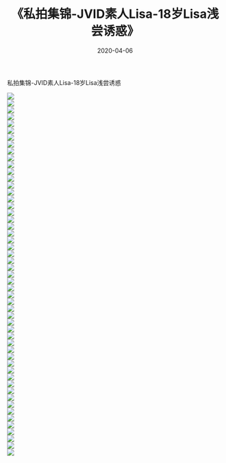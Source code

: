 ﻿---
layout: post
title:  《私拍集锦-JVID素人Lisa-18岁Lisa浅尝诱惑》
date:   2020-04-06
img: http://imgx.orgx.ga/漏D/网络美图/2020/私拍集锦-JVID素人Lisa-18岁Lisa浅尝诱惑/000.jpg
categories: [美女, 清纯, 唯美]
---

私拍集锦-JVID素人Lisa-18岁Lisa浅尝诱惑

  ![](http://imgx.orgx.ga/漏D/网络美图/2020/私拍集锦-JVID素人Lisa-18岁Lisa浅尝诱惑/001.jpg) <br> ![](http://imgx.orgx.ga/漏D/网络美图/2020/私拍集锦-JVID素人Lisa-18岁Lisa浅尝诱惑/002.jpg) <br> ![](http://imgx.orgx.ga/漏D/网络美图/2020/私拍集锦-JVID素人Lisa-18岁Lisa浅尝诱惑/003.jpg) <br> ![](http://imgx.orgx.ga/漏D/网络美图/2020/私拍集锦-JVID素人Lisa-18岁Lisa浅尝诱惑/004.jpg) <br> ![](http://imgx.orgx.ga/漏D/网络美图/2020/私拍集锦-JVID素人Lisa-18岁Lisa浅尝诱惑/005.jpg) <br> ![](http://imgx.orgx.ga/漏D/网络美图/2020/私拍集锦-JVID素人Lisa-18岁Lisa浅尝诱惑/006.jpg) <br> ![](http://imgx.orgx.ga/漏D/网络美图/2020/私拍集锦-JVID素人Lisa-18岁Lisa浅尝诱惑/007.jpg) <br> ![](http://imgx.orgx.ga/漏D/网络美图/2020/私拍集锦-JVID素人Lisa-18岁Lisa浅尝诱惑/008.jpg) <br> ![](http://imgx.orgx.ga/漏D/网络美图/2020/私拍集锦-JVID素人Lisa-18岁Lisa浅尝诱惑/009.jpg) <br> ![](http://imgx.orgx.ga/漏D/网络美图/2020/私拍集锦-JVID素人Lisa-18岁Lisa浅尝诱惑/010.jpg) <br> ![](http://imgx.orgx.ga/漏D/网络美图/2020/私拍集锦-JVID素人Lisa-18岁Lisa浅尝诱惑/011.jpg) <br> ![](http://imgx.orgx.ga/漏D/网络美图/2020/私拍集锦-JVID素人Lisa-18岁Lisa浅尝诱惑/012.jpg) <br> ![](http://imgx.orgx.ga/漏D/网络美图/2020/私拍集锦-JVID素人Lisa-18岁Lisa浅尝诱惑/013.jpg) <br> ![](http://imgx.orgx.ga/漏D/网络美图/2020/私拍集锦-JVID素人Lisa-18岁Lisa浅尝诱惑/014.jpg) <br> ![](http://imgx.orgx.ga/漏D/网络美图/2020/私拍集锦-JVID素人Lisa-18岁Lisa浅尝诱惑/015.jpg) <br> ![](http://imgx.orgx.ga/漏D/网络美图/2020/私拍集锦-JVID素人Lisa-18岁Lisa浅尝诱惑/016.jpg) <br> ![](http://imgx.orgx.ga/漏D/网络美图/2020/私拍集锦-JVID素人Lisa-18岁Lisa浅尝诱惑/017.jpg) <br> ![](http://imgx.orgx.ga/漏D/网络美图/2020/私拍集锦-JVID素人Lisa-18岁Lisa浅尝诱惑/018.jpg) <br> ![](http://imgx.orgx.ga/漏D/网络美图/2020/私拍集锦-JVID素人Lisa-18岁Lisa浅尝诱惑/019.jpg) <br> ![](http://imgx.orgx.ga/漏D/网络美图/2020/私拍集锦-JVID素人Lisa-18岁Lisa浅尝诱惑/020.jpg) <br> ![](http://imgx.orgx.ga/漏D/网络美图/2020/私拍集锦-JVID素人Lisa-18岁Lisa浅尝诱惑/021.jpg) <br> ![](http://imgx.orgx.ga/漏D/网络美图/2020/私拍集锦-JVID素人Lisa-18岁Lisa浅尝诱惑/022.jpg) <br> ![](http://imgx.orgx.ga/漏D/网络美图/2020/私拍集锦-JVID素人Lisa-18岁Lisa浅尝诱惑/023.jpg) <br> ![](http://imgx.orgx.ga/漏D/网络美图/2020/私拍集锦-JVID素人Lisa-18岁Lisa浅尝诱惑/024.jpg) <br> ![](http://imgx.orgx.ga/漏D/网络美图/2020/私拍集锦-JVID素人Lisa-18岁Lisa浅尝诱惑/025.jpg) <br> ![](http://imgx.orgx.ga/漏D/网络美图/2020/私拍集锦-JVID素人Lisa-18岁Lisa浅尝诱惑/026.jpg) <br> ![](http://imgx.orgx.ga/漏D/网络美图/2020/私拍集锦-JVID素人Lisa-18岁Lisa浅尝诱惑/027.jpg) <br> ![](http://imgx.orgx.ga/漏D/网络美图/2020/私拍集锦-JVID素人Lisa-18岁Lisa浅尝诱惑/028.jpg) <br> ![](http://imgx.orgx.ga/漏D/网络美图/2020/私拍集锦-JVID素人Lisa-18岁Lisa浅尝诱惑/029.jpg) <br> ![](http://imgx.orgx.ga/漏D/网络美图/2020/私拍集锦-JVID素人Lisa-18岁Lisa浅尝诱惑/030.jpg) <br> ![](http://imgx.orgx.ga/漏D/网络美图/2020/私拍集锦-JVID素人Lisa-18岁Lisa浅尝诱惑/031.jpg) <br> ![](http://imgx.orgx.ga/漏D/网络美图/2020/私拍集锦-JVID素人Lisa-18岁Lisa浅尝诱惑/032.jpg) <br> ![](http://imgx.orgx.ga/漏D/网络美图/2020/私拍集锦-JVID素人Lisa-18岁Lisa浅尝诱惑/033.jpg) <br> ![](http://imgx.orgx.ga/漏D/网络美图/2020/私拍集锦-JVID素人Lisa-18岁Lisa浅尝诱惑/034.jpg) <br> ![](http://imgx.orgx.ga/漏D/网络美图/2020/私拍集锦-JVID素人Lisa-18岁Lisa浅尝诱惑/035.jpg) <br> ![](http://imgx.orgx.ga/漏D/网络美图/2020/私拍集锦-JVID素人Lisa-18岁Lisa浅尝诱惑/036.jpg) <br> ![](http://imgx.orgx.ga/漏D/网络美图/2020/私拍集锦-JVID素人Lisa-18岁Lisa浅尝诱惑/037.jpg) <br> ![](http://imgx.orgx.ga/漏D/网络美图/2020/私拍集锦-JVID素人Lisa-18岁Lisa浅尝诱惑/038.jpg) <br> ![](http://imgx.orgx.ga/漏D/网络美图/2020/私拍集锦-JVID素人Lisa-18岁Lisa浅尝诱惑/039.jpg) <br> ![](http://imgx.orgx.ga/漏D/网络美图/2020/私拍集锦-JVID素人Lisa-18岁Lisa浅尝诱惑/040.jpg) <br> ![](http://imgx.orgx.ga/漏D/网络美图/2020/私拍集锦-JVID素人Lisa-18岁Lisa浅尝诱惑/041.jpg) <br> ![](http://imgx.orgx.ga/漏D/网络美图/2020/私拍集锦-JVID素人Lisa-18岁Lisa浅尝诱惑/042.jpg) <br> ![](http://imgx.orgx.ga/漏D/网络美图/2020/私拍集锦-JVID素人Lisa-18岁Lisa浅尝诱惑/043.jpg) <br> ![](http://imgx.orgx.ga/漏D/网络美图/2020/私拍集锦-JVID素人Lisa-18岁Lisa浅尝诱惑/044.jpg) <br> ![](http://imgx.orgx.ga/漏D/网络美图/2020/私拍集锦-JVID素人Lisa-18岁Lisa浅尝诱惑/045.jpg) <br> ![](http://imgx.orgx.ga/漏D/网络美图/2020/私拍集锦-JVID素人Lisa-18岁Lisa浅尝诱惑/046.jpg) <br> ![](http://imgx.orgx.ga/漏D/网络美图/2020/私拍集锦-JVID素人Lisa-18岁Lisa浅尝诱惑/047.jpg) <br> ![](http://imgx.orgx.ga/漏D/网络美图/2020/私拍集锦-JVID素人Lisa-18岁Lisa浅尝诱惑/048.jpg) <br> ![](http://imgx.orgx.ga/漏D/网络美图/2020/私拍集锦-JVID素人Lisa-18岁Lisa浅尝诱惑/049.jpg) <br> ![](http://imgx.orgx.ga/漏D/网络美图/2020/私拍集锦-JVID素人Lisa-18岁Lisa浅尝诱惑/050.jpg) <br> ![](http://imgx.orgx.ga/漏D/网络美图/2020/私拍集锦-JVID素人Lisa-18岁Lisa浅尝诱惑/051.jpg) <br> ![](http://imgx.orgx.ga/漏D/网络美图/2020/私拍集锦-JVID素人Lisa-18岁Lisa浅尝诱惑/052.jpg) <br> ![](http://imgx.orgx.ga/漏D/网络美图/2020/私拍集锦-JVID素人Lisa-18岁Lisa浅尝诱惑/053.jpg) <br>